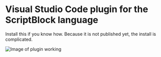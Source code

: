 # Visual Studio Code plugin for the ScriptBlock language

Install this if you know how. Because it is not published yet, the install is complicated.

![Image of plugin working](http://https://github.com/Falcinspire/ScriptBlockPlugin/screenshot.png)
